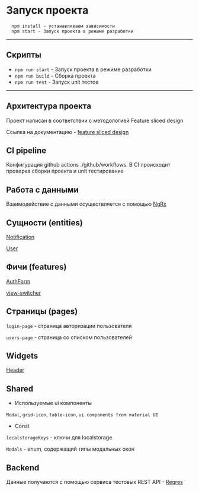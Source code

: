 # Запуск проекта

```
  npm install - устанавливаем зависимости
  npm start - Запуск проекта в режиме разработки
```
---
## Скрипты

- `npm run start` - Запуск проекта в режиме разработки
- `npm run build` - Сборка проекта
- `npm run test` - Запуск unit тестов
---
## Архитектура проекта
Проект написан в соответствии с методологией Feature sliced design

Ссылка на документацию - [feature sliced design](https://feature-sliced.design/docs)

## CI pipeline
Конфигурация github actions ./github/workflows. В CI происходит проверка сборки проекта и unit тестирование 

## Работа с данными 
Взаимодействие с данными осуществляется с помощью [NgRx](https://ngrx.io/docs)

## Сущности (entities)

[Notification](/src/app/entities/Notification)

[User](/src/app/entities/User)

## Фичи (features)

[AuthForm](/src/app/features/AuthForm)

[view-switcher](/src/app/features/view-switcher)

## Страницы (pages)

`login-page` - страница авторизации пользователя

`users-page` - страница со списком пользователей

## Widgets

[Header](/src/app/widgets/Header)

## Shared

- Используемые ui компоненты

`Modal`, `grid-icon`, `table-icon`, `ui components from material UI`

- Const

`localstorageKeys` - ключи для localstorage

`Modals` - enum, содержащий типы модальных окон

## Backend

Данные получаются с помощью сервиса тестовых REST API - [Reqres](https://reqres.in/)
